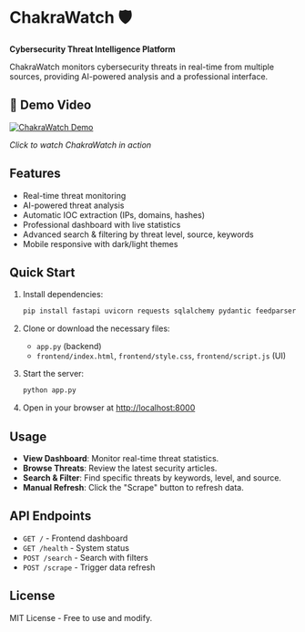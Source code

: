 # ChakraWatch 🛡️

**Cybersecurity Threat Intelligence Platform**

ChakraWatch monitors cybersecurity threats in real-time from multiple sources, providing AI-powered analysis and a professional interface.

## 🎥 Demo Video

[![ChakraWatch Demo](https://img.youtube.com/vi/wvji5hDXLNY/0.jpg)](https://youtu.be/wvji5hDXLNY)

*Click to watch ChakraWatch in action*

## Features

- Real-time threat monitoring
- AI-powered threat analysis
- Automatic IOC extraction (IPs, domains, hashes)
- Professional dashboard with live statistics
- Advanced search & filtering by threat level, source, keywords
- Mobile responsive with dark/light themes

## Quick Start

1. Install dependencies:
    ```bash
    pip install fastapi uvicorn requests sqlalchemy pydantic feedparser beautifulsoup4
    ```

2. Clone or download the necessary files:
    - `app.py` (backend)
    - `frontend/index.html`, `frontend/style.css`, `frontend/script.js` (UI)

3. Start the server:
    ```bash
    python app.py
    ```

4. Open in your browser at [http://localhost:8000](http://localhost:8000)

## Usage

- **View Dashboard**: Monitor real-time threat statistics.
- **Browse Threats**: Review the latest security articles.
- **Search & Filter**: Find specific threats by keywords, level, and source.
- **Manual Refresh**: Click the "Scrape" button to refresh data.

## API Endpoints

- `GET /` - Frontend dashboard
- `GET /health` - System status
- `POST /search` - Search with filters
- `POST /scrape` - Trigger data refresh

## License

MIT License - Free to use and modify.
